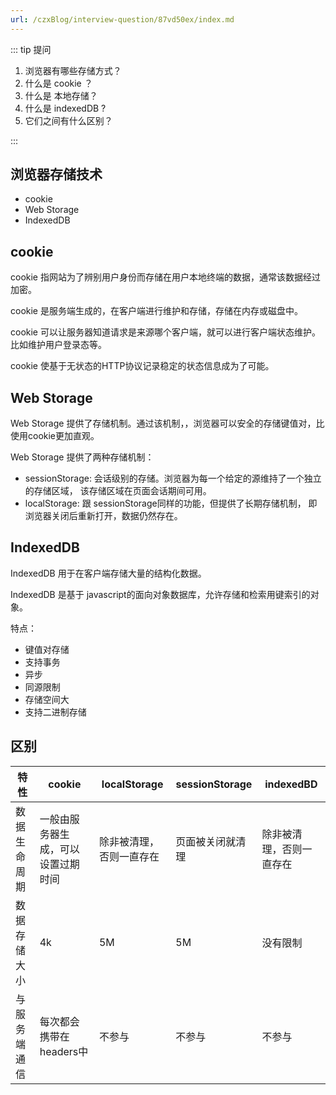```yaml
---
url: /czxBlog/interview-question/87vd50ex/index.md
---
```

::: tip 提问

1. 浏览器有哪些存储方式？
2. 什么是 cookie ？
3. 什么是 本地存储？
4. 什么是 indexedDB ?
5. 它们之间有什么区别？

:::

## 浏览器存储技术

* cookie
* Web Storage
* IndexedDB

## cookie

cookie 指网站为了辨别用户身份而存储在用户本地终端的数据，通常该数据经过加密。

cookie 是服务端生成的，在客户端进行维护和存储，存储在内存或磁盘中。

cookie 可以让服务器知道请求是来源哪个客户端，就可以进行客户端状态维护。比如维护用户登录态等。

cookie 使基于无状态的HTTP协议记录稳定的状态信息成为了可能。

## Web Storage

Web Storage 提供了存储机制。通过该机制，，浏览器可以安全的存储键值对，比使用cookie更加直观。

Web Storage 提供了两种存储机制：

* sessionStorage: 会话级别的存储。浏览器为每一个给定的源维持了一个独立的存储区域，
  该存储区域在页面会话期间可用。
* localStorage: 跟 sessionStorage同样的功能，但提供了长期存储机制，
  即浏览器关闭后重新打开，数据仍然存在。

## IndexedDB

IndexedDB 用于在客户端存储大量的结构化数据。

IndexedDB 是基于 javascript的面向对象数据库，允许存储和检索用键索引的对象。

特点：

* 键值对存储
* 支持事务
* 异步
* 同源限制
* 存储空间大
* 支持二进制存储

## 区别

| 特性         | cookie                             | localStorage             | sessionStorage   | indexedBD                |
| ------------ | ---------------------------------- | ------------------------ | ---------------- | ------------------------ |
| 数据生命周期 | 一般由服务器生成，可以设置过期时间 | 除非被清理，否则一直存在 | 页面被关闭就清理 | 除非被清理，否则一直存在 |
| 数据存储大小 | 4k                                 | 5M                       | 5M               | 没有限制                 |
| 与服务端通信 | 每次都会携带在headers中            | 不参与                   | 不参与           | 不参与                   |
